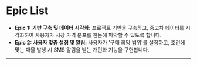 # Epic List

*   **Epic 1: 기반 구축 및 데이터 시각화:** 프로젝트 기반을 구축하고, 중고차 데이터를 시각화하여 사용자가 시장 가격 분포를 한눈에 파악할 수 있도록 합니다.
*   **Epic 2: 사용자 맞춤 설정 및 알림:** 사용자가 '구매 희망 범위'를 설정하고, 조건에 맞는 매물 발생 시 SMS 알림을 받는 개인화 기능을 구현합니다.

---